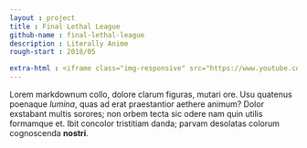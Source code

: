 ```yaml
---
layout : project
title : Final Lethal League
github-name : final-lethal-league
description : Literally Anime
rough-start : 2018/05

extra-html : <iframe class="img-responsive" src="https://www.youtube.com/embed/j8ESuW5rtmo" frameborder="0" allow="autoplay; encrypted-media" allowfullscreen></iframe>
---
```


Lorem markdownum collo, dolore clarum figuras, mutari ore. Usu quatenus poenaque
*lumina*, quas ad erat praestantior aethere animum? Dolor exstabant multis
sorores; non orbem tecta sic odere nam quin utilis formamque et. Ibit concolor
tristitiam danda; parvam desolatas colorum cognoscenda **nostri**.
